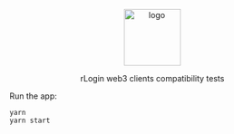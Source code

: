 <p align="middle">
    <img src="https://www.rifos.org/assets/img/logo.svg" alt="logo" height="100" >
</p>
<p align="middle">
    rLogin web3 clients compatibility tests
</p>


Run the app:

```
yarn
yarn start
```
